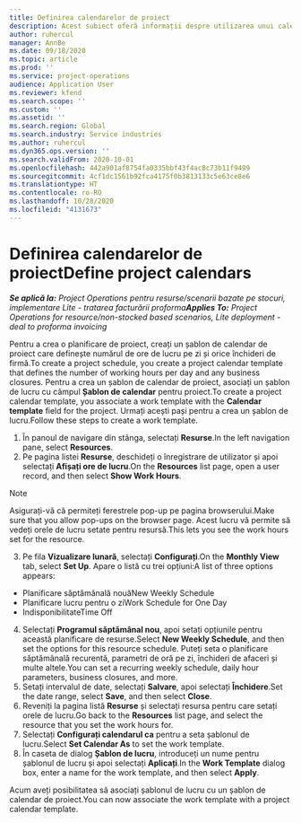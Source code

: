 ```yaml
---
title: Definirea calendarelor de proiect
description: Acest subiect oferă informații despre utilizarea unui calendar de proiect pentru a urmări planificarea proiectului.
author: ruhercul
manager: AnnBe
ms.date: 09/18/2020
ms.topic: article
ms.prod: ''
ms.service: project-operations
audience: Application User
ms.reviewer: kfend
ms.search.scope: ''
ms.custom: ''
ms.assetid: ''
ms.search.region: Global
ms.search.industry: Service industries
ms.author: ruhercul
ms.dyn365.ops.version: ''
ms.search.validFrom: 2020-10-01
ms.openlocfilehash: 442a901af8754fa0335bbf43f4ac8c73b11f9499
ms.sourcegitcommit: 4cf1dc1561b92fca4175f0b3813133c5e63ce8e6
ms.translationtype: HT
ms.contentlocale: ro-RO
ms.lasthandoff: 10/28/2020
ms.locfileid: "4131673"
---
```

# <a name="define-project-calendars"></a><span data-ttu-id="11ceb-103">Definirea calendarelor de proiect</span><span class="sxs-lookup"><span data-stu-id="11ceb-103">Define project calendars</span></span>

<span data-ttu-id="11ceb-104">_**Se aplică la:** Project Operations pentru resurse/scenarii bazate pe stocuri, implementare Lite - tratarea facturării proforma_</span><span class="sxs-lookup"><span data-stu-id="11ceb-104">_**Applies To:** Project Operations for resource/non-stocked based scenarios, Lite deployment - deal to proforma invoicing_</span></span>

<span data-ttu-id="11ceb-105">Pentru a crea o planificare de proiect, creați un șablon de calendar de proiect care definește numărul de ore de lucru pe zi și orice închideri de firmă.</span><span class="sxs-lookup"><span data-stu-id="11ceb-105">To create a project schedule, you create a project calendar template that defines the number of working hours per day and any business closures.</span></span> <span data-ttu-id="11ceb-106">Pentru a crea un șablon de calendar de proiect, asociați un șablon de lucru cu câmpul **Șablon de calendar** pentru proiect.</span><span class="sxs-lookup"><span data-stu-id="11ceb-106">To create a project calendar template, you associate a work template with the **Calendar template** field for the project.</span></span> <span data-ttu-id="11ceb-107">Urmați acești pași pentru a crea un șablon de lucru.</span><span class="sxs-lookup"><span data-stu-id="11ceb-107">Follow these steps to create a work template.</span></span>

1. <span data-ttu-id="11ceb-108">În panoul de navigare din stânga, selectați **Resurse**.</span><span class="sxs-lookup"><span data-stu-id="11ceb-108">In the left navigation pane, select **Resources**.</span></span> 
2. <span data-ttu-id="11ceb-109">Pe pagina listei **Resurse**, deschideți o înregistrare de utilizator și apoi selectați **Afișați ore de lucru**.</span><span class="sxs-lookup"><span data-stu-id="11ceb-109">On the **Resources** list page, open a user record, and then select **Show Work Hours**.</span></span>

  > [!NOTE]
  > <span data-ttu-id="11ceb-110">Asigurați-vă că permiteți ferestrele pop-up pe pagina browserului.</span><span class="sxs-lookup"><span data-stu-id="11ceb-110">Make sure that you allow pop-ups on the browser page.</span></span> <span data-ttu-id="11ceb-111">Acest lucru vă permite să vedeți orele de lucru setate pentru resursă.</span><span class="sxs-lookup"><span data-stu-id="11ceb-111">This lets you see the work hours set for the resource.</span></span>
  
3. <span data-ttu-id="11ceb-112">Pe fila **Vizualizare lunară**, selectați **Configurați**.</span><span class="sxs-lookup"><span data-stu-id="11ceb-112">On the **Monthly View** tab, select **Set Up**.</span></span> <span data-ttu-id="11ceb-113">Apare o listă cu trei opțiuni:</span><span class="sxs-lookup"><span data-stu-id="11ceb-113">A list of three options appears:</span></span> 

  - <span data-ttu-id="11ceb-114">Planificare săptămânală nouă</span><span class="sxs-lookup"><span data-stu-id="11ceb-114">New Weekly Schedule</span></span>
  - <span data-ttu-id="11ceb-115">Planificare lucru pentru o zi</span><span class="sxs-lookup"><span data-stu-id="11ceb-115">Work Schedule for One Day</span></span>
  - <span data-ttu-id="11ceb-116">Indisponibilitate</span><span class="sxs-lookup"><span data-stu-id="11ceb-116">Time Off</span></span>

4. <span data-ttu-id="11ceb-117">Selectați **Programul săptămânal nou**, apoi setați opțiunile pentru această planificare de resurse.</span><span class="sxs-lookup"><span data-stu-id="11ceb-117">Select **New Weekly Schedule**, and then set the options for this resource schedule.</span></span> <span data-ttu-id="11ceb-118">Puteți seta o planificare săptămânală recurentă, parametri de oră pe zi, închideri de afaceri și multe altele.</span><span class="sxs-lookup"><span data-stu-id="11ceb-118">You can set a recurring weekly schedule, daily hour parameters, business closures, and more.</span></span>
5. <span data-ttu-id="11ceb-119">Setați intervalul de date, selectați **Salvare**, apoi selectați **Închidere**.</span><span class="sxs-lookup"><span data-stu-id="11ceb-119">Set the date range, select **Save**, and then select **Close**.</span></span> 
6. <span data-ttu-id="11ceb-120">Reveniți la pagina listă **Resurse** și selectați resursa pentru care setați orele de lucru.</span><span class="sxs-lookup"><span data-stu-id="11ceb-120">Go back to the **Resources** list page, and select the resource that you set the work hours for.</span></span> 
7. <span data-ttu-id="11ceb-121">Selectați **Configurați calendarul ca** pentru a seta șablonul de lucru.</span><span class="sxs-lookup"><span data-stu-id="11ceb-121">Select **Set Calendar As** to set the work template.</span></span> 
8. <span data-ttu-id="11ceb-122">În caseta de dialog **Șablon de lucru**, introduceți un nume pentru șablonul de lucru și apoi selectați **Aplicați**.</span><span class="sxs-lookup"><span data-stu-id="11ceb-122">In the **Work Template** dialog box, enter a name for the work template, and then select **Apply**.</span></span> 

<span data-ttu-id="11ceb-123">Acum aveți posibilitatea să asociați șablonul de lucru cu un șablon de calendar de proiect.</span><span class="sxs-lookup"><span data-stu-id="11ceb-123">You can now associate the work template with a project calendar template.</span></span>
